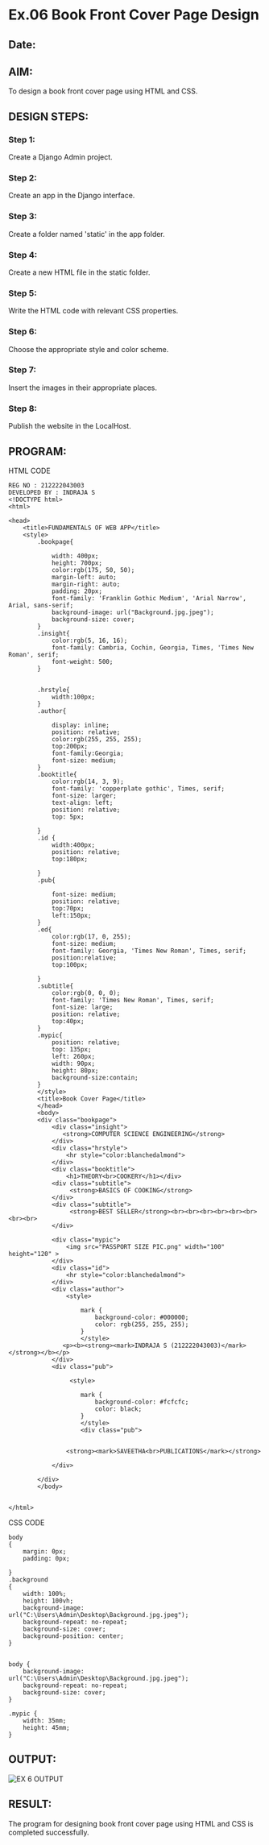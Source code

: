# Ex.06 Book Front Cover Page Design
## Date:

## AIM:
To design a book front cover page using HTML and CSS.

## DESIGN STEPS:

### Step 1:
Create a Django Admin project.

### Step 2:
Create an app in the Django interface.

### Step 3:
Create a folder named 'static' in the app folder.

### Step 4:
Create a new HTML file in the static folder.

### Step 5:
Write the HTML code with relevant CSS properties.

### Step 6:
Choose the appropriate style and color scheme.

### Step 7:
Insert the images in their appropriate places.

### Step 8:
Publish the website in the LocalHost.

## PROGRAM:

HTML CODE

```
REG NO : 212222043003
DEVELOPED BY : INDRAJA S
<!DOCTYPE html>
<html>

<head>
    <title>FUNDAMENTALS OF WEB APP</title>
    <style>
        .bookpage{

            width: 400px;
            height: 700px;
            color:rgb(175, 50, 50);
            margin-left: auto;
            margin-right: auto;
            padding: 20px;
            font-family: 'Franklin Gothic Medium', 'Arial Narrow', Arial, sans-serif;
            background-image: url("Background.jpg.jpeg");
            background-size: cover;
        }
        .insight{
            color:rgb(5, 16, 16);
            font-family: Cambria, Cochin, Georgia, Times, 'Times New Roman', serif;
            font-weight: 500;
        }
        
        
        .hrstyle{
            width:100px;
        }
        .author{
        
            display: inline;
            position: relative;
            color:rgb(255, 255, 255);
            top:200px;
            font-family:Georgia;
            font-size: medium;
        }
        .booktitle{
            color:rgb(14, 3, 9);
            font-family: 'copperplate gothic', Times, serif;
            font-size: larger;
            text-align: left;
            position: relative;
            top: 5px;
        
        }
        .id {
            width:400px;
            position: relative;
            top:180px;
            
        }
        .pub{
            
            font-size: medium;
            position: relative;
            top:70px;
            left:150px;
        }
        .ed{
            color:rgb(17, 0, 255);
            font-size: medium;
            font-family: Georgia, 'Times New Roman', Times, serif;
            position:relative;
            top:100px;
        
        }
        .subtitle{
            color:rgb(0, 0, 0);
            font-family: 'Times New Roman', Times, serif;
            font-size: large;
            position: relative;
            top:40px;
        }
        .mypic{
            position: relative;
            top: 135px;
            left: 260px;
            width: 90px;
            height: 80px;
            background-size:contain;
        }
        </style>
        <title>Book Cover Page</title>
        </head>
        <body>
        <div class="bookpage">
            <div class="insight">
               <strong>COMPUTER SCIENCE ENGINEERING</strong> 
            </div>
            <div class="hrstyle">
                <hr style="color:blanchedalmond">
            </div>
            <div class="booktitle">
                <h1>THEORY<br>COOKERY</h1></div>
            <div class="subtitle">
                 <strong>BASICS OF COOKING</strong> 
            </div>
            <div class="subtitle">
                 <strong>BEST SELLER</strong><br><br><br><br><br><br><br><br>
            </div>

            <div class="mypic">
                <img src="PASSPORT SIZE PIC.png" width="100" height="120" >
            </div>
            <div class="id">
                <hr style="color:blanchedalmond">
            </div>
            <div class="author">
                <style>
                
                    mark {
                        background-color: #000000; 
                        color: rgb(255, 255, 255);
                    }
                    </style>
               <p><b><strong><mark>INDRAJA S (212222043003)</mark></strong></b></p>
            </div>
            <div class="pub">
            
                 <style>
                
                    mark {
                        background-color: #fcfcfc; 
                        color: black;
                    }
                    </style>
                    <div class="pub">
                       
                    
                <strong><mark>SAVEETHA<br>PUBLICATIONS</mark></strong>
            
            </div>
           
        </div>
        </body>
        

</html>
```

CSS CODE
```
body
{
    margin: 0px;
    padding: 0px;

}
.background
{
    width: 100%;
    height: 100vh;
    background-image: url("C:\Users\Admin\Desktop\Background.jpg.jpeg");
    background-repeat: no-repeat;
    background-size: cover;
    background-position: center;
}


body {
    background-image: url("C:\Users\Admin\Desktop\Background.jpg.jpeg");
    background-repeat: no-repeat;
    background-size: cover;
}

.mypic {
    width: 35mm; 
    height: 45mm; 
}

```

## OUTPUT:

![EX 6 OUTPUT](https://github.com/indrajasukumar/cover/assets/145115195/3222cf59-90fe-4575-8c44-312a2f69f549)



## RESULT:
The program for designing book front cover page using HTML and CSS is completed successfully.
